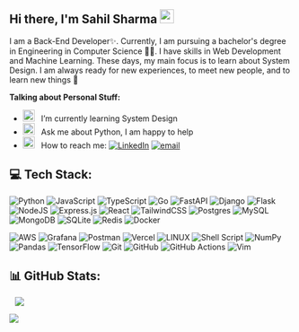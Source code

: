 ## Hi there, I'm Sahil Sharma <img src="https://media.giphy.com/media/hvRJCLFzcasrR4ia7z/giphy.gif" width="25"> </samp>    

I am a Back-End Developer✨. Currently, I am pursuing a bachelor's degree in Engineering in Computer Science 🧑‍💻. I have skills in Web Development and Machine Learning. These days, my main focus is to learn about System Design. I am always ready for new experiences, to meet new people, and to learn new things 🤩


**Talking about Personal Stuff:**

<!-- - <img src="https://github.com/Gapur/Gapur/blob/main/assets/developer.gif?raw=true" width="21" />&nbsp;&nbsp; I’m currently working on [North Chat](https://github.com/sahilsh-dev/north-chat) -->
- <img src="https://github.com/Gapur/Gapur/blob/main/assets/lightning.gif?raw=true" width="21" />&nbsp;&nbsp; I’m currently learning System Design
- <img src="https://github.com/Gapur/Gapur/blob/main/assets/message.gif?raw=true" width="21" />&nbsp;&nbsp; Ask me about Python, I am happy to help
- <img src="https://github.com/Gapur/Gapur/blob/main/assets/letterbox.gif?raw=true" width="21" />&nbsp;&nbsp; How to reach me:
  [![LinkedIn](https://img.shields.io/badge/LinkedIn-%230077B5.svg?logo=linkedin&logoColor=white)](https://linkedin.com/in/sahilsharmaconnect)
  [![email](https://img.shields.io/badge/Email-D14836?logo=gmail&logoColor=white)](mailto:vlsharma713@gmail.com)

## 💻 Tech Stack:
![Python](https://img.shields.io/badge/python-3670A0?style=for-the-badge&logo=python&logoColor=ffdd54)
![JavaScript](https://img.shields.io/badge/JavaScript-F7DF1E?logo=JavaScript&logoColor=black&style=for-the-badge)
![TypeScript](https://img.shields.io/badge/typescript-%23007ACC.svg?style=for-the-badge&logo=typescript&logoColor=white) 
![Go](https://img.shields.io/badge/go-%2300ADD8.svg?style=for-the-badge&logo=go&logoColor=white)
![FastAPI](https://img.shields.io/badge/FastAPI-005571?style=for-the-badge&logo=fastapi)
![Django](https://img.shields.io/badge/django-%23092E20.svg?style=for-the-badge&logo=django&logoColor=white)
![Flask](https://img.shields.io/badge/flask-%23000.svg?style=for-the-badge&logo=flask&logoColor=white) 
![NodeJS](https://img.shields.io/badge/node.js-6DA55F?style=for-the-badge&logo=node.js&logoColor=white) 
![Express.js](https://img.shields.io/badge/express.js-%23404d59.svg?style=for-the-badge&logo=express&logoColor=%2361DAFB) 
![React](https://img.shields.io/badge/react-%2320232a.svg?style=for-the-badge&logo=react&logoColor=%2361DAFB) 
![TailwindCSS](https://img.shields.io/badge/tailwindcss-%2338B2AC.svg?style=for-the-badge&logo=tailwind-css&logoColor=white)
![Postgres](https://img.shields.io/badge/postgres-%23316192.svg?style=for-the-badge&logo=postgresql&logoColor=white)
![MySQL](https://img.shields.io/badge/mysql-4479A1.svg?style=for-the-badge&logo=mysql&logoColor=white) 
![MongoDB](https://img.shields.io/badge/MongoDB-%234ea94b.svg?style=for-the-badge&logo=mongodb&logoColor=white)
![SQLite](https://img.shields.io/badge/sqlite-%2307405e.svg?style=for-the-badge&logo=sqlite&logoColor=white)
![Redis](https://img.shields.io/badge/redis-%23DD0031.svg?style=for-the-badge&logo=redis&logoColor=white) 
![Docker](https://img.shields.io/badge/docker-%230db7ed.svg?style=for-the-badge&logo=docker&logoColor=white)

![AWS](https://img.shields.io/badge/AWS-%23FF9900.svg?style=for-the-badge&logo=amazon-aws&logoColor=white)
![Grafana](https://img.shields.io/badge/grafana-%23F46800.svg?style=for-the-badge&logo=grafana&logoColor=white) 
![Postman](https://img.shields.io/badge/Postman-FF6C37?style=for-the-badge&logo=postman&logoColor=white)
![Vercel](https://img.shields.io/badge/vercel-%23000000.svg?style=for-the-badge&logo=vercel&logoColor=white) 
![LINUX](https://img.shields.io/badge/Linux-FCC624?style=for-the-badge&logo=linux&logoColor=black)
![Shell Script](https://img.shields.io/badge/shell_script-%23121011.svg?style=for-the-badge&logo=gnu-bash&logoColor=white) 
![NumPy](https://img.shields.io/badge/numpy-%23013243.svg?style=for-the-badge&logo=numpy&logoColor=white) 
![Pandas](https://img.shields.io/badge/pandas-%23150458.svg?style=for-the-badge&logo=pandas&logoColor=white) 
![TensorFlow](https://img.shields.io/badge/TensorFlow-%23FF6F00.svg?style=for-the-badge&logo=TensorFlow&logoColor=white) 
![Git](https://img.shields.io/badge/git-%23F05033.svg?style=for-the-badge&logo=git&logoColor=white) 
![GitHub](https://img.shields.io/badge/github-%23121011.svg?style=for-the-badge&logo=github&logoColor=white)
![GitHub Actions](https://img.shields.io/badge/github%20actions-%232671E5.svg?style=for-the-badge&logo=githubactions&logoColor=white)
![Vim](https://img.shields.io/badge/VIM-%2311AB00.svg?&style=for-the-badge&logo=vim&logoColor=white)

## 📊 GitHub Stats:
<p>
  <img src="https://github-readme-streak-stats.herokuapp.com/?user=sahilsh-dev&theme=dark&hide_border=false"  hspace="10">
<!--   <img src="https://github-readme-stats.vercel.app/api/top-langs/?username=sahilsh-dev&theme=dark&hide_border=false&include_all_commits=false&count_private=false&layout=compact&exclude_repo=JrProgrammer-Project2-JOPK,dots-fedora,dots-arch&hide=html,css,scss"> -->
</p>
<!-- ![](https://github-readme-stats.vercel.app/api?username=sahilsh-dev&theme=dark&hide_border=false&include_all_commits=false&count_private=false)<br/> -->

![](https://quotes-github-readme.vercel.app/api?type=horizontal&theme=radical)
